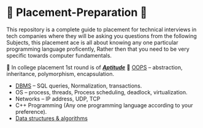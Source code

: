 # :gift: Placement-Preparation :gift:
This repository is a complete guide to placement for technical interviews in tech companies where they will be asking you questions from the following Subjects, this placement ace is all about knowing any one particular programming language proficently, Rather then that you need to be very specific towards computer fundamentals.

📘 In college placement 1st round is of [***Aptitude***](https://github.com/skjha1/Placement/tree/main/01%20Aptitute)
📘 [OOPS](https://github.com/skjha1/Placement/tree/main/02%20OOPS) –  abstraction, inheritance, polymorphism, encapsulation.
* [DBMS](https://github.com/skjha1/Data-Science/tree/master/DBMS) – SQL queries, Normalization, transactions.      
* OS – process, threads, Process scheduling, deadlock, virtualization.      
* Networks – IP address, UDP, TCP
* C++ Programming (Any one programming language according to your preference).
* [Data structures & algorithms](https://github.com/skjha1/Data-Structure-Algorithm) 

